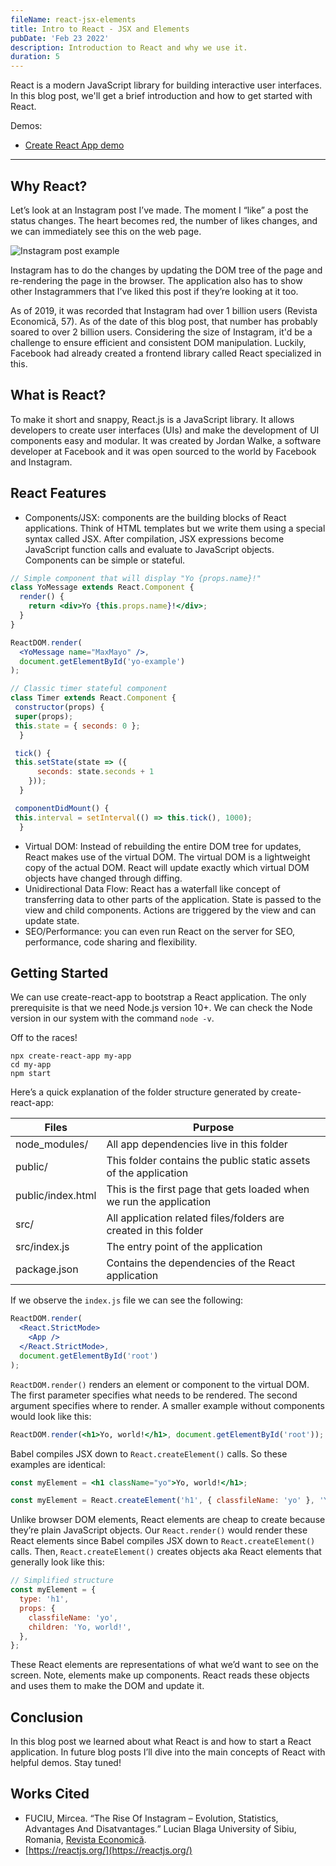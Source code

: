 ```yaml
---
fileName: react-jsx-elements
title: Intro to React - JSX and Elements
pubDate: 'Feb 23 2022'
description: Introduction to React and why we use it.
duration: 5
---
```


React is a modern JavaScript library for building interactive user interfaces. In this blog post, we'll get a brief introduction and how to get started with React.

Demos:

- [Create React App demo](https://github.com/maxdemaio/demos/tree/main/my-demo-react-app-1)

---

## Why React?

Let’s look at an Instagram post I’ve made. The moment I “like” a post the status changes. The heart becomes red, the number of likes changes, and we can immediately see this on the web page.

![Instagram post example](/react-jsx-elements/like.png)

Instagram has to do the changes by updating the DOM tree of the page and re-rendering the page in the browser. The application also has to show other Instagrammers that I’ve liked this post if they’re looking at it too.

As of 2019, it was recorded that Instagram had over 1 billion users (Revista Economică, 57). As of the date of this blog post, that number has probably soared to over 2 billion users. Considering the size of Instagram, it'd be a challenge to ensure efficient and consistent DOM manipulation. Luckily, Facebook had already created a frontend library called React specialized in this.

## What is React?

To make it short and snappy, React.js is a JavaScript library. It allows developers to create user interfaces (UIs) and make the development of UI components easy and modular. It was created by Jordan Walke, a software developer at Facebook and it was open sourced to the world by Facebook and Instagram.

## React Features

- Components/JSX: components are the building blocks of React applications. Think of HTML templates but we write them using a special syntax called JSX. After compilation, JSX expressions become JavaScript function calls and evaluate to JavaScript objects. Components can be simple or stateful.

```jsx
// Simple component that will display "Yo {props.name}!"
class YoMessage extends React.Component {
  render() {
    return <div>Yo {this.props.name}!</div>;
  }
}

ReactDOM.render(
  <YoMessage name="MaxMayo" />,
  document.getElementById('yo-example')
);
```

```jsx
// Classic timer stateful component
class Timer extends React.Component {
 constructor(props) {
 super(props);
 this.state = { seconds: 0 };
  }

 tick() {
 this.setState(state => ({
      seconds: state.seconds + 1
    }));
  }

 componentDidMount() {
 this.interval = setInterval(() => this.tick(), 1000);
  }
```

- Virtual DOM: Instead of rebuilding the entire DOM tree for updates, React makes use of the virtual DOM. The virtual DOM is a lightweight copy of the actual DOM. React will update exactly which virtual DOM objects have changed through diffing.
- Unidirectional Data Flow: React has a waterfall like concept of transferring data to other parts of the application. State is passed to the view and child components. Actions are triggered by the view and can update state.
- SEO/Performance: you can even run React on the server for SEO, performance, code sharing and flexibility.

## Getting Started

We can use create-react-app to bootstrap a React application. The only prerequisite is that we need Node.js version 10+. We can check the Node version in our system with the command `node -v`.

Off to the races!

```
npx create-react-app my-app
cd my-app
npm start
```

Here’s a quick explanation of the folder structure generated by create-react-app:

| Files             | Purpose                                                             |
| ----------------- | ------------------------------------------------------------------- |
| node_modules/     | All app dependencies live in this folder                            |
| public/           | This folder contains the public static assets of the application    |
| public/index.html | This is the first page that gets loaded when we run the application |
| src/              | All application related files/folders are created in this folder    |
| src/index.js      | The entry point of the application                                  |
| package.json      | Contains the dependencies of the React application                  |

If we observe the `index.js` file we can see the following:

```jsx
ReactDOM.render(
  <React.StrictMode>
    <App />
  </React.StrictMode>,
  document.getElementById('root')
);
```

`ReactDOM.render()` renders an element or component to the virtual DOM. The first parameter specifies what needs to be rendered. The second argument specifies where to render. A smaller example without components would look like this:

```jsx
ReactDOM.render(<h1>Yo, world!</h1>, document.getElementById('root'));
```

Babel compiles JSX down to `React.createElement()` calls. So these examples are identical:

```jsx
const myElement = <h1 className="yo">Yo, world!</h1>;
```

```jsx
const myElement = React.createElement('h1', { classfileName: 'yo' }, 'Yo, world!');
```

Unlike browser DOM elements, React elements are cheap to create because they’re plain JavaScript objects. Our `React.render()` would render these React elements since Babel compiles JSX down to `React.createElement()` calls. Then, `React.createElement()` creates objects aka React elements that generally look like this:

```jsx
// Simplified structure
const myElement = {
  type: 'h1',
  props: {
    classfileName: 'yo',
    children: 'Yo, world!',
  },
};
```

These React elements are representations of what we’d want to see on the screen. Note, elements make up components. React reads these objects and uses them to make the DOM and update it.

## Conclusion

In this blog post we learned about what React is and how to start a React application. In future blog posts I’ll dive into the main concepts of React with helpful demos. Stay tuned!

## Works Cited

- FUCIU, Mircea. “The Rise Of Instagram – Evolution, Statistics, Advantages And Disatvantages.” Lucian Blaga University of Sibiu, Romania, [Revista Economică](https://doi.org/http://economice.ulbsibiu.ro/revista.economica/archive/71404fuciu.pdf).
- [https://reactjs.org/](https://reactjs.org/)
